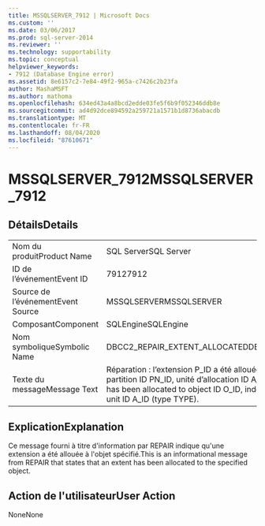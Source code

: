 ```yaml
---
title: MSSQLSERVER_7912 | Microsoft Docs
ms.custom: ''
ms.date: 03/06/2017
ms.prod: sql-server-2014
ms.reviewer: ''
ms.technology: supportability
ms.topic: conceptual
helpviewer_keywords:
- 7912 (Database Engine error)
ms.assetid: 8e6157c2-7e84-49f2-965a-c7426c2b23fa
author: MashaMSFT
ms.author: mathoma
ms.openlocfilehash: 634ed43a4a8bcd2edde03fe5f6b9f052346ddb8e
ms.sourcegitcommit: ad4d92dce894592a259721a1571b1d8736abacdb
ms.translationtype: MT
ms.contentlocale: fr-FR
ms.lasthandoff: 08/04/2020
ms.locfileid: "87610671"
---
```

# <a name="mssqlserver_7912"></a><span data-ttu-id="fd56c-102">MSSQLSERVER_7912</span><span class="sxs-lookup"><span data-stu-id="fd56c-102">MSSQLSERVER_7912</span></span>
    
## <a name="details"></a><span data-ttu-id="fd56c-103">Détails</span><span class="sxs-lookup"><span data-stu-id="fd56c-103">Details</span></span>  
  
|||  
|-|-|  
|<span data-ttu-id="fd56c-104">Nom du produit</span><span class="sxs-lookup"><span data-stu-id="fd56c-104">Product Name</span></span>|<span data-ttu-id="fd56c-105">SQL Server</span><span class="sxs-lookup"><span data-stu-id="fd56c-105">SQL Server</span></span>|  
|<span data-ttu-id="fd56c-106">ID de l’événement</span><span class="sxs-lookup"><span data-stu-id="fd56c-106">Event ID</span></span>|<span data-ttu-id="fd56c-107">7912</span><span class="sxs-lookup"><span data-stu-id="fd56c-107">7912</span></span>|  
|<span data-ttu-id="fd56c-108">Source de l’événement</span><span class="sxs-lookup"><span data-stu-id="fd56c-108">Event Source</span></span>|<span data-ttu-id="fd56c-109">MSSQLSERVER</span><span class="sxs-lookup"><span data-stu-id="fd56c-109">MSSQLSERVER</span></span>|  
|<span data-ttu-id="fd56c-110">Composant</span><span class="sxs-lookup"><span data-stu-id="fd56c-110">Component</span></span>|<span data-ttu-id="fd56c-111">SQLEngine</span><span class="sxs-lookup"><span data-stu-id="fd56c-111">SQLEngine</span></span>|  
|<span data-ttu-id="fd56c-112">Nom symbolique</span><span class="sxs-lookup"><span data-stu-id="fd56c-112">Symbolic Name</span></span>|<span data-ttu-id="fd56c-113">DBCC2_REPAIR_EXTENT_ALLOCATED</span><span class="sxs-lookup"><span data-stu-id="fd56c-113">DBCC2_REPAIR_EXTENT_ALLOCATED</span></span>|  
|<span data-ttu-id="fd56c-114">Texte du message</span><span class="sxs-lookup"><span data-stu-id="fd56c-114">Message Text</span></span>|<span data-ttu-id="fd56c-115">Réparation : l’extension P_ID a été allouée à l’objet ID O_ID, index ID I_ID, partition ID PN_ID, unité d’allocation ID A_ID (type TYPE).</span><span class="sxs-lookup"><span data-stu-id="fd56c-115">Repair: Extent P_ID has been allocated to object ID O_ID, index ID I_ID, partition ID PN_ID, alloc unit ID A_ID (type TYPE).</span></span>|  
  
## <a name="explanation"></a><span data-ttu-id="fd56c-116">Explication</span><span class="sxs-lookup"><span data-stu-id="fd56c-116">Explanation</span></span>  
 <span data-ttu-id="fd56c-117">Ce message fourni à titre d'information par REPAIR indique qu'une extension a été allouée à l'objet spécifié.</span><span class="sxs-lookup"><span data-stu-id="fd56c-117">This is an informational message from REPAIR that states that an extent has been allocated to the specified object.</span></span>  
  
## <a name="user-action"></a><span data-ttu-id="fd56c-118">Action de l'utilisateur</span><span class="sxs-lookup"><span data-stu-id="fd56c-118">User Action</span></span>  
 <span data-ttu-id="fd56c-119">None</span><span class="sxs-lookup"><span data-stu-id="fd56c-119">None</span></span>  
  
  
